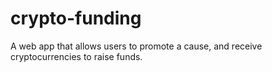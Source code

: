# crypto-funding
A web app that allows users to promote a cause, and receive cryptocurrencies to raise funds.

